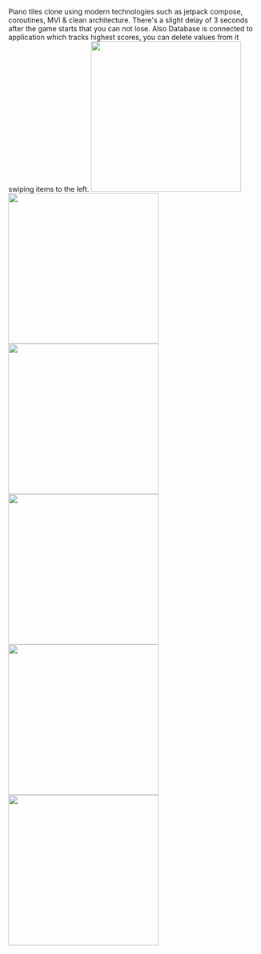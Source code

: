 Piano tiles clone using modern technologies such as jetpack compose, coroutines, MVI & clean architecture.
There's a slight delay of 3 seconds after the game starts that you can not lose.
Also Database is connected to application which tracks highest scores, you can delete values from it swiping items to the left.
<img src="https://i.imgur.com/0JAIsKq.jpeg" width="300">
<img src="https://i.imgur.com/hptCQRc.jpeg" width="300">
<img src="https://i.imgur.com/Pheuq42.jpeg" width="300">
<img src="https://i.imgur.com/89Meh06.jpeg" width="300">
<img src="https://i.imgur.com/o5tcgzY.jpeg" width="300">
<img src="https://i.imgur.com/3aADCad.jpeg" width="300">
